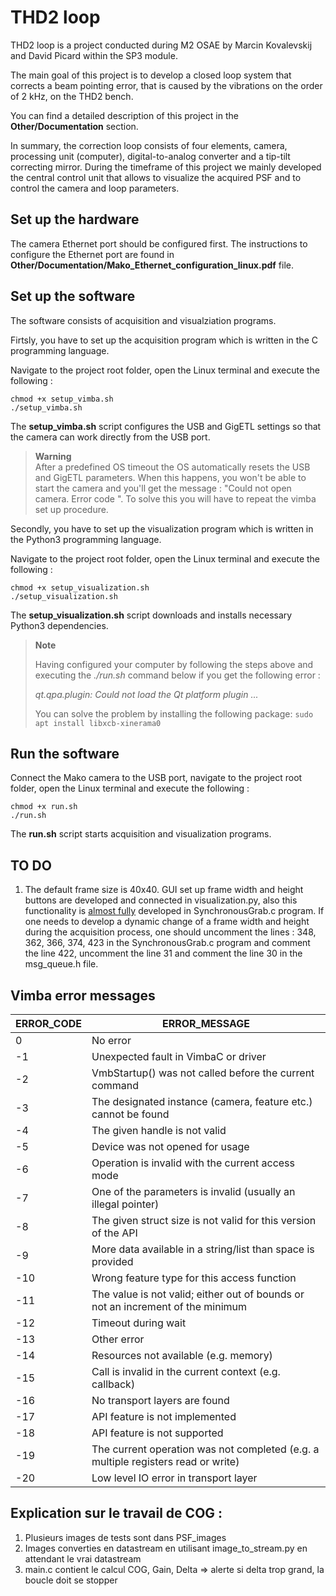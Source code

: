 # THD2 loop

THD2 loop is a project conducted during M2 OSAE by Marcin Kovalevskij and David Picard within the SP3 module.

The main goal of this project is to develop a closed loop system that corrects a beam pointing error, that is caused by the vibrations on the order of 2 kHz, on the THD2 bench. 

You can find a detailed description of this project in the **Other/Documentation** section.

In summary, the correction loop consists of four elements, camera, processing unit (computer), digital-to-analog converter and a tip-tilt correcting mirror. During the timeframe of this project we mainly developed the central control unit that allows to visualize the acquired PSF and to control the camera and loop parameters. 

## Set up the hardware

The camera Ethernet port should be configured first. The instructions to configure the Ethernet port are found in **Other/Documentation/Mako_Ethernet_configuration_linux.pdf** file. 

## Set up the software

The software consists of acquisition and visualziation programs.

Firtsly, you have to set up the acquisition program which is written in the C programming language.

Navigate to the project root folder, open the Linux terminal and execute the following :

```shell
chmod +x setup_vimba.sh
./setup_vimba.sh
```

The  **setup_vimba.sh** script configures the USB and GigETL settings so that the camera can work directly from the USB port.

> **Warning** <br>
> After a predefined OS timeout the OS automatically resets the USB and GigETL parameters. When this happens, you won't be able to start the camera and you'll get the message : "Could not open camera. Error code ". To solve this you will have to repeat the vimba set up procedure.

Secondly, you have to set up the visualization program which is written in the Python3 programming language.

Navigate to the project root folder, open the Linux terminal and execute the following :

```shell
chmod +x setup_visualization.sh
./setup_visualization.sh
```

The  **setup_visualization.sh** script downloads and installs necessary  Python3  dependencies.

> **Note** <br>
>
> Having configured your computer by following the steps above and executing the *./run.sh* command below if you get the following error :
>
> *qt.qpa.plugin: Could not load the Qt platform plugin ...* 
>
> You can solve the problem by installing the following package: `sudo apt install libxcb-xinerama0 `

## Run the software

Connect the Mako camera to the USB port, navigate to the project root folder, open the Linux terminal and execute the following :

```shell
chmod +x run.sh
./run.sh
```

The  **run.sh** script starts acquisition and visualization programs.

## TO DO

1. The default frame size is 40x40.  GUI set up frame width and height buttons are developed and connected in visualization.py, also this functionality is <u>almost fully</u> developed in SynchronousGrab.c program. If one needs to develop a dynamic change of a frame width and height during the acquisition process, one should uncomment the lines : 348, 362, 366, 374, 423 in the SynchronousGrab.c program and comment the line 422, uncomment the line 31 and comment the line 30 in the msg_queue.h file.

## Vimba error messages

| ERROR_CODE | ERROR_MESSAGE                                                |
| ---------- | ------------------------------------------------------------ |
| 0          | No error                                                     |
| -1         | Unexpected fault in VimbaC or driver                         |
| -2         | VmbStartup() was not called before the current command       |
| -3         | The designated instance (camera, feature etc.) cannot be found |
| -4         | The given handle is not valid                                |
| -5         | Device was not opened for usage                              |
| -6         | Operation is invalid with the current access mode            |
| -7         | One of the parameters is invalid (usually an illegal pointer) |
| -8         | The given struct size is not valid for this version of the API |
| -9         | More data available in a string/list than space is provided  |
| -10        | Wrong feature type for this access function                  |
| -11        | The value is not valid; either out of bounds or not an increment of the minimum |
| -12        | Timeout during wait                                          |
| -13        | Other error                                                  |
| -14        | Resources not available (e.g. memory)                        |
| -15        | Call is invalid in the current context (e.g. callback)       |
| -16        | No transport layers are found                                |
| -17        | API feature is not implemented                               |
| -18        | API feature is not supported                                 |
| -19        | The current operation was not completed (e.g. a multiple registers read or write) |
| -20        | Low level IO error in transport layer                        |



## Explication sur le travail de COG :

1) Plusieurs images de tests sont dans PSF_images  
2) Images converties en datastream en utilisant image_to_stream.py en attendant le vrai datastream  
3) main.c contient le calcul COG, Gain, Delta => alerte si delta trop grand, la boucle doit se stopper  



